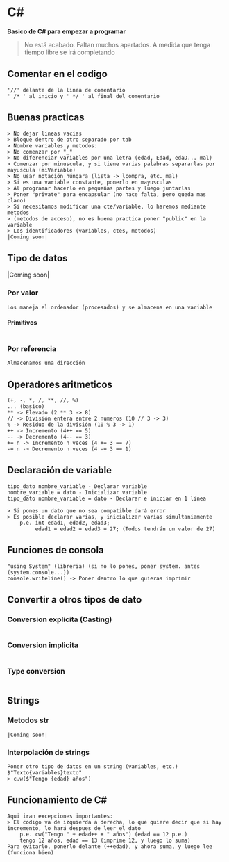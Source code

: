 # C#

**Basico de C# para empezar a programar**

> No está acabado. Faltan muchos apartados. A medida que tenga tiempo libre se irá completando

## Comentar en el codigo

```
'//' delante de la linea de comentario
' /* ' al inicio y ' */ ' al final del comentario
```

## Buenas practicas

```
> No dejar lineas vacias
> Bloque dentro de otro separado por tab
> Nombre variables y metodos:
> No comenzar por "_"
> No diferenciar variables por una letra (edad, Edad, edaD... mal)
> Comenzar por minuscula, y si tiene varias palabras separarlas por mayuscula (miVariable)
> No usar notación húngara (lista -> lcompra, etc. mal)
> Si es una variable constante, ponerlo en mayusculas
> Al programar hacerlo en pequeñas partes y luego juntarlas
> Poner "private" para encapsular (no hace falta, pero queda mas claro)
> Si necesitamos modificar una cte/variable, lo haremos mediante metodos
> (metodos de acceso), no es buena practica poner "public" en la variable
> Los identificadores (variables, ctes, metodos)
|Coming soon|
```

## Tipo de datos

|Coming soon|

### Por valor

```
Los maneja el ordenador (procesados) y se almacena en una variable
```

#### Primitivos

```

```

### Por referencia

```
Almacenamos una dirección

```

## Operadores aritmeticos

```
(+, -, *, /, **, //, %)
... (basico)
** -> Elevado (2 ** 3 -> 8)
// -> División entera entre 2 numeros (10 // 3 -> 3)
% -> Residuo de la división (10 % 3 -> 1)
++ -> Incremento (4++ == 5)
-- -> Decremento (4-- == 3)
+= n -> Incremento n veces (4 += 3 == 7)
-= n -> Decremento n veces (4 -= 3 == 1)
```

## Declaración de variable

```
tipo_dato nombre_variable - Declarar variable
nombre_variable = dato - Inicializar variable
tipo_dato nombre_variable = dato - Declarar e iniciar en 1 linea
```

```
> Si pones un dato que no sea compatible dará error
> Es posible declarar varias, y inicializar varias simultaniamente
    p.e. int edad1, edad2, edad3;
         edad1 = edad2 = edad3 = 27; (Todos tendrán un valor de 27)
```

## Funciones de consola

```
"using System" (libreria) (si no lo pones, poner system. antes (system.console...))
console.writeline() -> Poner dentro lo que quieras imprimir
```

## Convertir a otros tipos de dato

### Conversion explicita (Casting)

```

```

### Conversion implicita

```

```

### Type conversion

```

```

## Strings

### Metodos str

```
|Coming soon|
```

### Interpolación de strings

```
Poner otro tipo de datos en un string (variables, etc.)
$"Texto{variables}texto"
> c.w($"Tengo {edad} años")
```

## Funcionamiento de C#

```
Aqui iran excepciones importantes:
> El codigo va de izquierda a derecha, lo que quiere decir que si hay incremento, lo hará despues de leer el dato
    p.e. cw("Tengo " + edad++ + " años") (edad == 12 p.e.)
    tengo 12 años, edad == 13 (imprime 12, y luego lo suma)
Para evitarlo, ponerlo delante (++edad), y ahora suma, y luego lee (funciona bien)
```
